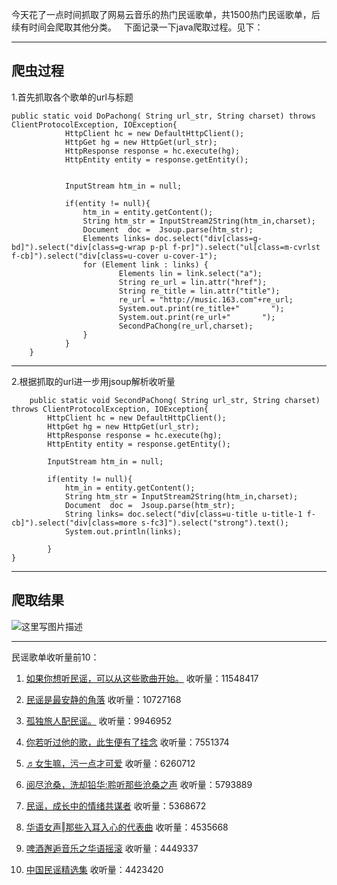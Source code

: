 
今天花了一点时间抓取了网易云音乐的热门民谣歌单，共1500热门民谣歌单，后续有时间会爬取其他分类。
    下面记录一下java爬取过程。见下：
    
----------

## 爬虫过程 ##



  1.首先抓取各个歌单的url与标题
```
public static void DoPachong( String url_str, String charset) throws ClientProtocolException, IOException{
    		HttpClient hc = new DefaultHttpClient();
    		HttpGet hg = new HttpGet(url_str);
    		HttpResponse response = hc.execute(hg);
    		HttpEntity entity = response.getEntity();
            
        
    		InputStream htm_in = null;
        
    		if(entity != null){
    			htm_in = entity.getContent();
    			String htm_str = InputStream2String(htm_in,charset);
    			Document  doc =  Jsoup.parse(htm_str);
    			Elements links= doc.select("div[class=g-bd]").select("div[class=g-wrap p-pl f-pr]").select("ul[class=m-cvrlst f-cb]").select("div[class=u-cover u-cover-1");
    			for (Element link : links) {
    					Elements lin = link.select("a");  
    					String re_url = lin.attr("href");
    					String re_title = lin.attr("title");
    					re_url = "http://music.163.com"+re_url;
    					System.out.print(re_title+"       ");
    					System.out.print(re_url+"       ");
    					SecondPaChong(re_url,charset);
    			}
    		}
    }
```


----------


  2.根据抓取的url进一步用jsoup解析收听量


```
    public static void SecondPaChong( String url_str, String charset) throws ClientProtocolException, IOException{
		HttpClient hc = new DefaultHttpClient();
		HttpGet hg = new HttpGet(url_str);
		HttpResponse response = hc.execute(hg);
		HttpEntity entity = response.getEntity();
        
		InputStream htm_in = null;
    
		if(entity != null){
			htm_in = entity.getContent();
			String htm_str = InputStream2String(htm_in,charset);
			Document  doc =  Jsoup.parse(htm_str);
			String links= doc.select("div[class=u-title u-title-1 f-cb]").select("div[class=more s-fc3]").select("strong").text();
			System.out.println(links);
		
		}
}
```


----------


## 爬取结果 ##
 
![这里写图片描述](http://img.blog.csdn.net/20161212155208948?watermark/2/text/aHR0cDovL2Jsb2cuY3Nkbi5uZXQvdTAxMzc3NTk1Mg==/font/5a6L5L2T/fontsize/400/fill/I0JBQkFCMA==/dissolve/70/gravity/SouthEast)
  


----------


 民谣歌单收听量前10：


1.  [如果你想听民谣，可以从这些歌曲开始。](http://music.163.com/playlist?id=129627424)    收听量：11548417

2.   [民谣是最安静的角落](http://music.163.com/#/playlist?id=110759778)          收听量：10727168

3. [孤独旅人配民谣。](http://music.163.com/#/playlist?id=378324005)    收听量：9946952

4. [你若听过他的歌，此生便有了挂念](http://music.163.com/playlist?id=506453942)    收听量：7551374

5. [♬女生嘛，污一点才可爱](http://music.163.com/playlist?id=327180503)    收听量：6260712

6. [阅尽沧桑，洗却铅华:聆听那些沧桑之声](http://music.163.com/#/playlist?id=136549038)    收听量：5793889

7. [民谣，成长中的情绪共谋者](http://music.163.com/playlist?id=131368017)    收听量：5368672

8. [华语女声‖那些入耳入心的代表曲](http://music.163.com/playlist?id=501419209)    收听量：4535668

9. [啤酒邂逅音乐之华语摇滚](http://music.163.com/playlist?id=138911210)    收听量：4449337

10. [中国民谣精选集](http://music.163.com/playlist?id=49927225)    收听量：4423420



